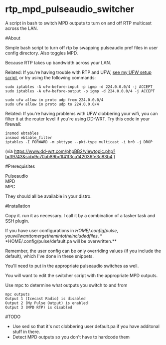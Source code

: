 # rtp_mpd_pulseaudio_switcher
A script in bash to switch MPD outputs to turn on and off RTP multicast across the LAN.

#About

Simple bash script to turn off rtp by swapping pulseaudio pref files in
user config directory. Also toggles MPD.

Because RTP takes up bandwidth across your LAN.

Related: If you're having trouble with RTP and UFW, [see my UFW setup script](https://github.com/uriel1998/ufw-iptables-archer), or try using the following commands:

	sudo iptables -A ufw-before-input -p igmp -d 224.0.0.0/4 -j ACCEPT
	sudo iptables -A ufw-before-output -p igmp -d 224.0.0.0/4 -j ACCEPT

	sudo ufw allow in proto udp from 224.0.0.0/4
	sudo ufw allow in proto udp to 224.0.0.0/4

Related: If you're having problems with UFW clobbering your wifi, you can
filter it at the router level if you're using DD-WRT. Try this code in your
firewall:

	insmod ebtables 
	insmod ebtable_filter 
	iptables -I FORWARD -m pkttype --pkt-type multicast -i br0 -j DROP 
	
(via https://www.dd-wrt.com/phpBB2/viewtopic.php?t=39743&sid=9c70ab89bc1f41f3ca142036fe3c83b4 )


#Prerequisites

Pulseaudio  
MPD  
MPC  

They should all be available in your distro.

#Installation

Copy it. run it as necessary. I call it by a combination of a tasker task and SSH plugin.

If you have user configurations in $HOME/.config/pulse, you will want to
merge them into the included files. **$HOME/.config/pulse/default.pa will be overwritten.**

Remember, the user config can be only overriding values (if you include the default),
which I've done in these snippets.

You'll need to put in the appropriate pulseaudio switches as well.

You will want to edit the switcher script with the appropriate MPD outputs.

Use mpc to determine what outputs you switch to and from 

	mpc outputs
	Output 1 (Icecast Radio) is disabled
	Output 2 (My Pulse Output) is enabled
	Output 3 (MPD RTP) is disabled

#TODO

* Use sed so that it's not clobbering user default.pa if you have additonal stuff in there.
* Detect MPD outputs so you don't have to hardcode them

